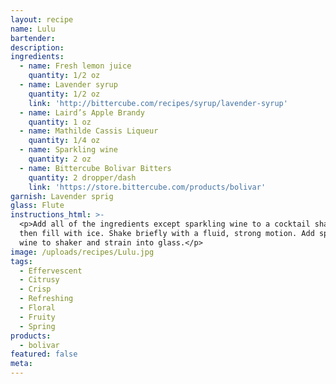 ```yaml
---
layout: recipe
name: Lulu
bartender:
description:
ingredients:
  - name: Fresh lemon juice
    quantity: 1/2 oz
  - name: Lavender syrup
    quantity: 1/2 oz
    link: 'http://bittercube.com/recipes/syrup/lavender-syrup'
  - name: Laird’s Apple Brandy
    quantity: 1 oz
  - name: Mathilde Cassis Liqueur
    quantity: 1/4 oz
  - name: Sparkling wine
    quantity: 2 oz
  - name: Bittercube Bolivar Bitters
    quantity: 2 dropper/dash
    link: 'https://store.bittercube.com/products/bolivar'
garnish: Lavender sprig
glass: Flute
instructions_html: >-
  <p>Add all of the ingredients except sparkling wine to a cocktail shaker and
  then fill with ice. Shake briefly with a fluid, strong motion. Add sparkling
  wine to shaker and strain into glass.</p>
image: /uploads/recipes/Lulu.jpg
tags:
  - Effervescent
  - Citrusy
  - Crisp
  - Refreshing
  - Floral
  - Fruity
  - Spring
products:
  - bolivar
featured: false
meta:
---
```


